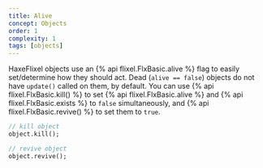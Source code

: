 ```yaml
---
title: Alive
concept: Objects
order: 1
complexity: 1
tags: [objects]
---
```

HaxeFlixel objects use an {% api flixel.FlxBasic.alive %} flag to easily set/determine how they should act. Dead (`alive == false`) objects do not have `update()` called on them, by default.
You can use {% api flixel.FlxBasic.kill() %} to set {% api flixel.FlxBasic.alive %} and {% api flixel.FlxBasic.exists %} to `false` simultaneously, and {% api flixel.FlxBasic.revive() %} to set them to `true`.

```haxe
// kill object
object.kill();

// revive object
object.revive();
```
